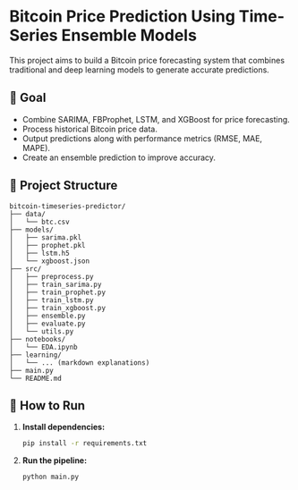 # Bitcoin Price Prediction Using Time-Series Ensemble Models

This project aims to build a Bitcoin price forecasting system that combines traditional and deep learning models to generate accurate predictions.

## 🎯 Goal

- Combine SARIMA, FBProphet, LSTM, and XGBoost for price forecasting.
- Process historical Bitcoin price data.
- Output predictions along with performance metrics (RMSE, MAE, MAPE).
- Create an ensemble prediction to improve accuracy.

## 📁 Project Structure

```
bitcoin-timeseries-predictor/
├── data/
│   └── btc.csv
├── models/
│   ├── sarima.pkl
│   ├── prophet.pkl
│   ├── lstm.h5
│   └── xgboost.json
├── src/
│   ├── preprocess.py
│   ├── train_sarima.py
│   ├── train_prophet.py
│   ├── train_lstm.py
│   ├── train_xgboost.py
│   ├── ensemble.py
│   ├── evaluate.py
│   └── utils.py
├── notebooks/
│   └── EDA.ipynb
├── learning/
│   └── ... (markdown explanations)
├── main.py
└── README.md
```

## 🚀 How to Run

1.  **Install dependencies:**
    ```bash
    pip install -r requirements.txt
    ```

2.  **Run the pipeline:**
    ```bash
    python main.py
    ```
